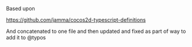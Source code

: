 Based upon

https://github.com/jamma/cocos2d-typescript-definitions

And concatenated to one file and then updated and fixed as part of way to add it to @typos

